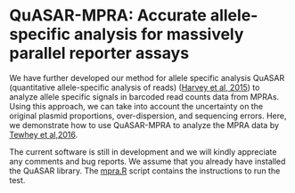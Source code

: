 # QuASAR-MPRA: Accurate allele-specific analysis for massively parallel  reporter assays
We have further developed our method for allele specific analysis QuASAR (quantitative allele-specific analysis of reads) ([Harvey et al, 2015]) to analyze allele specific signals in barcoded read counts data from MPRAs. Using this approach, we can take into account the uncertainty on the original plasmid proportions, over-dispersion, and sequencing errors. Here, we demonstrate how to use QuASAR-MPRA to analyze the MPRA data by [Tewhey et al,2016].

The current software is still in development and we will kindly appreciate any comments and bug reports. We assume that you already have installed the QuASAR library. The [mpra.R] script contains the instructions to run the test. 


<!-- links -->
[Harvey et al, 2015]:http://bioinformatics.oxfordjournals.org/content/31/8/1235
[mpra.R]:mpra.R
[Tewhey et al,2016]:https://www.ncbi.nlm.nih.gov/pubmed/27259153


